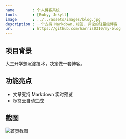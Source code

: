 ```yaml
---
name        : 个人博客系统
tools       : [Ruby, Jekyll]
image       : ../../assets/images/blog.jpg
description : 一个支持 Markdown、标签、评论的轻量级博客
url         : https://github.com/harris0310/my-blog
---
```


## 项目背景
大三开学想沉淀技术，决定做一套博客。

## 功能亮点
- 文章支持 Markdown 实时预览
- 标签云自动生成

## 截图
![首页截图](../../assets/images/blog.jpg)